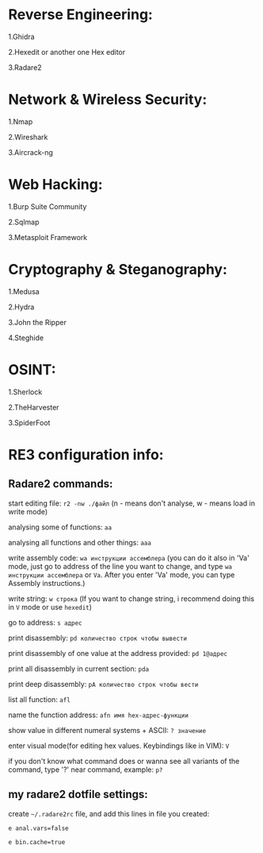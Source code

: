 # Reverse Engineering:

1.Ghidra 

2.Hexedit or another one Hex editor

3.Radare2

# Network & Wireless Security:

1.Nmap

2.Wireshark

3.Aircrack-ng 

# Web Hacking:

1.Burp Suite Community

2.Sqlmap

3.Metasploit Framework

# Cryptography & Steganography:

1.Medusa

2.Hydra

3.John the Ripper

4.Steghide

# OSINT:

1.Sherlock 

2.TheHarvester

3.SpiderFoot


# RE3 configuration info:

## Radare2 commands:

start editing file: `r2 -nw ./файл` (n - means don't analyse, w - means load in write mode)

analysing some of functions: `aa`

analysing all functions and other things: `aaa`

write assembly code: `wa инструкции ассемблера` (you can do it also in 'Va' mode, just go to address of the line you want to change, and type `wa инструкции ассемблера` or `Va`. After you enter 'Va' mode, you can type Assembly instructions.)

write string: `w строка` (If you want to change string, i recommend doing this in `V` mode or use `hexedit`)

go to address: `s адрес`

print disassembly: `pd количество строк чтобы вывести`

print disassembly of one value at the address provided: `pd 1@адрес`

print all disassembly in current section: `pda`

print deep disassembly: `pA количество строк чтобы вести`

list all function: `afl`

name the function address: `afn имя hex-адрес-функции`

show value in different numeral systems + ASCII: `? значение`

enter visual mode(for editing hex values. Keybindings like in VIM): `V`

if you don't know what command does or wanna see all variants of the command, type '?' near command, example: `p?`


## my radare2 dotfile settings:

create `~/.radare2rc` file, and add this lines in file you created:

`e anal.vars=false`

`e bin.cache=true`
